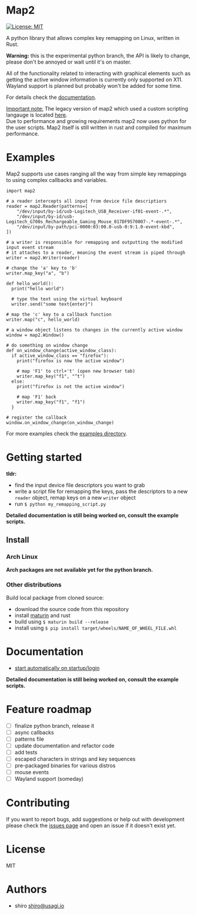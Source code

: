 # Map2
 
[![License: MIT](https://img.shields.io/badge/License-MIT-yellow.svg)](https://opensource.org/licenses/MIT)

A python library that allows complex key remapping on Linux, written in
Rust.

**Warning:** this is the experimental python branch, the API is likely to
change, please don't be annoyed or wait until it's on master.

All of the functionality related to interacting with graphical elements such as
getting the active window information is currently only supported on X11.
Wayland support is planned but probably won't be added for some time.

For details check the [documentation](#documentation).

<ins>Important note:</ins>
The legacy version of map2 which used a custom scripting langauge is located
[here](https://github.com/shiro/map2-legacy).  
Due to performance and growing requirements map2 now uses python for the user
scripts. Map2 itself is still written in rust and compiled for maximum
performance.

# Examples

Map2 supports use cases ranging all the way from simple key remappings to
using complex callbacks and variables.

```.python
import map2

# a reader intercepts all input from device file descriptiors
reader = map2.Reader(patterns=[
    "/dev/input/by-id/usb-Logitech_USB_Receiver-if01-event-.*",
    "/dev/input/by-id/usb-Logitech_G700s_Rechargeable_Gaming_Mouse_017DF9570007-.*-event-.*",
    "/dev/input/by-path/pci-0000:03:00.0-usb-0:9:1.0-event-kbd",
])

# a writer is responsible for remapping and outputting the modified input event stream
# it attaches to a reader, meaning the event stream is piped through
writer = map2.Writer(reader)

# change the 'a' key to 'b'
writer.map_key("a", "b")

def hello_world():
  print("hello world")
  
  # type the text using the virtual keyboard
  writer.send("some text{enter}")

# map the 'c' key to a callback function
writer.map("c", hello_world)

# a window object listens to changes in the currently active window
window = map2.Window()

# do something on window change
def on_window_change(active_window_class):
  if active_window_class == "firefox"):
    print("firefox is now the active window")
    
    # map 'F1' to ctrl+'t' (open new browser tab)
    writer.map_key("f1", "^t")
  else:
    print("firefox is not the active window")
    
    # map 'F1' back
    writer.map_key("f1", "f1")
  }

# register the callback
window.on_window_change(on_window_change)
```

For more examples check the [examples directory](examples/README.md).

# Getting started

**tldr:**

- find the input device file descriptors you want to grab
- write a script file for remapping the keys, pass the descriptors to a
  new `reader` object, remap keys on a new `writer` object
- run `$ python my_remapping_script.py`


**Detailed documentation is still being worked on, consult the example scripts.**


## Install

### Arch Linux

**Arch packages are not available yet for the python branch.**

### Other distributions

Build local package from cloned source:

- download the source code from this repository
- install [maturin](https://github.com/PyO3/maturin) and rust
- build using `$ maturin build --release`
- install using `$ pip install target/wheels/NAME_OF_WHEEL_FILE.whl`

# Documentation

- [start automatically on startup/login](docs/start-automatically.md)

**Detailed documentation is still being worked on, consult the example scripts.**

# Feature roadmap

- [ ] finalize python branch, release it
- [ ] async callbacks
- [ ] patterns file
- [ ] update documentation and refactor code
- [ ] add tests
- [ ] escaped characters in strings and key sequences
- [ ] pre-packaged binaries for various distros
- [ ] mouse events
- [ ] Wayland support (someday)

# Contributing

If you want to report bugs, add suggestions or help out with development please
check the [issues page](https://github.com/shiro/map2/issues) and open an issue
if it doesn't exist yet.

# License

MIT

# Authors

- shiro <shiro@usagi.io>
